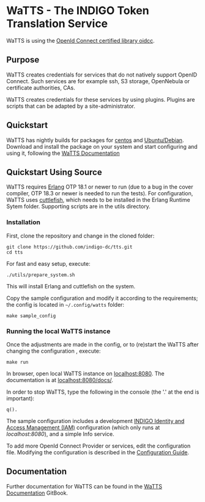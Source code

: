 # WaTTS - The INDIGO Token Translation Service
WaTTS is using the [OpenId Connect certified library oidcc](https://github.com/indigo-dc/oidcc).


## Purpose
WaTTS creates credentials for services that do not natively support OpenID Connect.
Such services are for example ssh, S3 storage, OpenNebula or certificate authorities, CAs.

WaTTS creates credentials for these services by using plugins. Plugins are scripts
that can be adapted by a site-administrator.

## Quickstart
WaTTS has nightly builds for packages for
[centos](https://jenkins.indigo-datacloud.eu:8080/job/tts-packaging/platform=bcentos7/) and
[Ubuntu/Debian](https://jenkins.indigo-datacloud.eu:8080/job/tts-packaging/platform=bubuntu14/).
Download and install the package on your system and start configuring and using it, following
the [WaTTS Documentation](https://www.gitbook.com/book/indigo-dc/token-translation-service/details)

## Quickstart Using Source
WaTTS requires [Erlang](http://www.erlang.org/) OTP 18.1 or newer to run (due to a bug in the
cover compiler, OTP 18.3 or newer is needed to run the tests). For configuration, WaTTS uses
[cuttlefish](https://github.com/basho/cuttlefish), which needs to be installed in the Erlang
Runtime Sytem folder. Supporting scripts are in the utils directory.

### Installation
First, clone the repository and change in the cloned folder:
```
git clone https://github.com/indigo-dc/tts.git
cd tts
```
<!-- If you do not have Erlang installed and want a fast and easy setup run: -->
For fast and easy setup, execute:
```
./utils/prepare_system.sh
```
This will install Erlang and cuttlefish on the system.

Copy the sample configuration and modify it according to the requirements; the config is located in
`~/.config/watts` folder:
```
make sample_config
```
### Running the local WaTTS instance
Once the adjustments are made in the config, or to (re)start the WaTTS after
changing the configuration , execute:
```
make run
```
In browser, open local WaTTS instance on [localhost:8080](http://localhost:8080).
The documentation is at [localhost:8080/docs/](http://localhost:8080/docs/).


In order to stop WaTTS, type the following in the console
(the '.' at the end is important):
```
q().
```

The sample configuration includes a development [INDIGO Identity and Access Management (IAM)](https://github.com/indigo-iam/iam)
configuration (which only runs at _localhost:8080_), and a simple Info service.

To add more OpenId Connect Provider or services, edit the configuration file.
Modifying the configuration is described in the [Configuration Guide](https://indigo-dc.gitbooks.io/token-translation-service/content/config.html).


## Documentation
Further documentation for WaTTS can be found in the
[WaTTS Documentation](https://www.gitbook.com/book/indigo-dc/token-translation-service/details)
GitBook.
